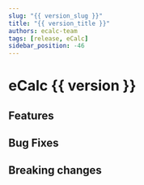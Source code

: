 ```yaml
---
slug: "{{ version_slug }}"
title: "{{ version_title }}"
authors: ecalc-team
tags: [release, eCalc]
sidebar_position: -46
---
```


# eCalc {{ version }}

## Features

## Bug Fixes

## Breaking changes
